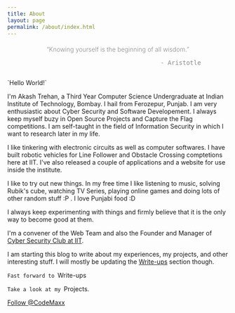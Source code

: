```yaml
---
title: About
layout: page
permalink: /about/index.html
---
```

<center><h4 style="font-weight: 300; opacity: 0.5;">
“Knowing yourself is the beginning of all wisdom.”<br>
<pre style="border: none;">                                  - Aristotle</pre>
</h4></center>
<footer class="footer-main" style="padding: 5px 0;">
</footer>
`Hello World!`

I'm Akash Trehan, a Third Year Computer Science Undergraduate at Indian Institute of Technology, Bombay. I hail from Ferozepur, Punjab. I am very enthusiastic about Cyber Security and Software Developement. I always keep myself buzy in Open Source Projects and Capture the Flag competitions.
I am self-taught in the field of Information Security in which I want to research later in my life.

I like tinkering with electronic circuits as well as computer softwares. I have built robotic vehicles for Line Follower and Obstacle Crossing comptetions here at IIT. I've also released a couple of applications and a website for use inside the institute.

I like to try out new things. In my free time I like listening to music, solving Rubik's cube, watching TV Series, playing online games and doing lots of other random stuff :P . I love Punjabi food :D

I always keep experimenting with things and firmly believe that it is the only way to become good at them.

I'm a convener of the Web Team and also the Founder and Manager of [Cyber Security Club at IIT](https://www.facebook.com/groups/csec.iitb).

I am starting this blog to write about my experiences, my projects, and other interesting stuff. I will mostly be updating the [Write-ups](../writeups) section though.

`Fast forward to `<a href='../writeups' style="text-decoration:none">Write-ups</a>

`Take a look at my `<a href='../projects' style="text-decoration:none">Projects.</a>

<a class="github-button" href="https://github.com/CodeMaxx" data-style="mega" data-count-href="/CodeMaxx/followers" data-count-api="/users/CodeMaxx#followers" data-count-aria-label="# followers on GitHub" aria-label="Follow @CodeMaxx on GitHub">Follow @CodeMaxx</a>
